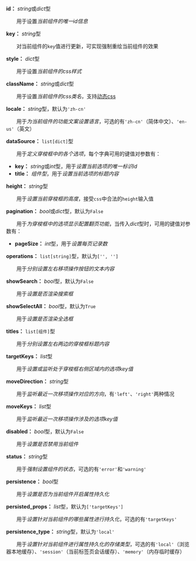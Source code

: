 **id：** *string*或*dict*型

　　用于设置*当前组件的唯一id信息*

**key：** *string*型

　　对当前组件的`key`值进行更新，可实现强制重绘当前组件的效果

**style：** *dict*型

　　用于设置*当前组件的css样式*

**className：** *string*或*dict*型

　　用于设置*当前组件的css类名*，支持[动态css](/advanced-classname)

**locale：** *string*型，默认为`'zh-cn'`

　　用于*为当前组件的功能文案设置语言*，可选的有`'zh-cn'`（简体中文）、`'en-us'`（英文）

**dataSource：** `list[dict]`型

　　用于*定义穿梭框中的各个选项*，每个字典可用的键值对参数有：

- **key：** *string*或*int*型，用于*设置当前选项的唯一标识id*
- **title：** *组件型*，用于*设置当前选项的标题内容*

**height：** *string*型

　　用于*设置当前穿梭框的高度*，接受`css`中合法的`height`输入值

**pagination：** *bool*或*dict*型，默认为`False`

　　用于*为穿梭框中的选项显示配置翻页功能*，当传入*dict*型时，可用的键值对参数有：

- **pageSize：** *int*型，用于*设置每页记录数*

**operations：** `list[string]`型，默认为`['', '']`

　　用于*分别设置左右移项操作按钮的文本内容*

**showSearch：** *bool*型，默认为`False`

　　用于*设置是否渲染搜索框*

**showSelectAll：** *bool*型，默认为`True`

　　用于*设置是否渲染全选框*

**titles：** `list[组件]`型

　　用于*分别设置左右两边的穿梭框标题内容*

**targetKeys：** *list*型

　　用于*设置或监听处于穿梭框右侧区域内的选项key值*

**moveDirection：** *string*型

　　用于*监听最近一次移项操作对应的方向*，有`'left'`、`'right'`两种情况

**moveKeys：** *list*型

　　用于*监听最近一次移项操作涉及的选项key值*

**disabled：** *bool*型，默认为`False`

　　用于*设置是否禁用当前组件*

**status：** *string*型

　　用于*强制设置组件的状态*，可选的有`'error'`和`'warning'`

**persistence：** *bool*型

　　用于*设置是否为当前组件开启属性持久化*

**persisted_props：** *list*型，默认为`['targetKeys']`

　　用于*设置针对当前组件的哪些属性进行持久化*，可选的有`'targetKeys'`

**persistence_type：** *string*型，默认为`'local'`

　　用于*设置针对当前组件进行属性持久化的存储类型*，可选的有`'local'`（浏览器本地缓存）、`'session'`（当前标签页会话缓存）、`'memory'`（内存临时缓存）